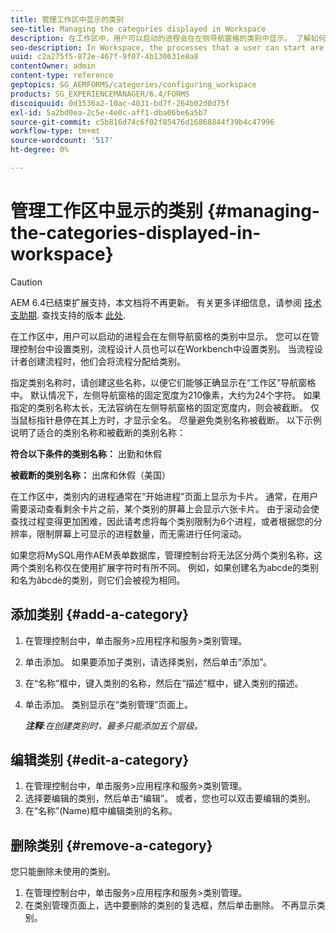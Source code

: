 ```yaml
---
title: 管理工作区中显示的类别
seo-title: Managing the categories displayed in Workspace
description: 在工作区中，用户可以启动的进程会在左侧导航窗格的类别中显示。 了解如何管理工作区中显示的这些类别。
seo-description: In Workspace, the processes that a user can start are displayed in categories in the left navigation pane. Learn how you can manage these categories displayed in Workspace.
uuid: c2a275f5-872e-467f-9f07-4b130631e8a8
contentOwner: admin
content-type: reference
geptopics: SG_AEMFORMS/categories/configuring_workspace
products: SG_EXPERIENCEMANAGER/6.4/FORMS
discoiquuid: 0d1536a2-10ac-4031-bd7f-264b02d0d75f
exl-id: 5a2bd0ea-2c5e-4e0c-aff1-dba06be6a5b7
source-git-commit: c5b816d74c6f02f85476d16868844f39b4c47996
workflow-type: tm+mt
source-wordcount: '517'
ht-degree: 0%

---
```


# 管理工作区中显示的类别 {#managing-the-categories-displayed-in-workspace}

>[!CAUTION]
>
>AEM 6.4已结束扩展支持，本文档将不再更新。 有关更多详细信息，请参阅 [技术支助期](https://helpx.adobe.com/cn/support/programs/eol-matrix.html). 查找支持的版本 [此处](https://experienceleague.adobe.com/docs/).

在工作区中，用户可以启动的进程会在左侧导航窗格的类别中显示。 您可以在管理控制台中设置类别，流程设计人员也可以在Workbench中设置类别。 当流程设计者创建流程时，他们会将流程分配给类别。

指定类别名称时，请创建这些名称，以便它们能够正确显示在“工作区”导航窗格中。 默认情况下，左侧导航窗格的固定宽度为210像素，大约为24个字符。 如果指定的类别名称太长，无法容纳在左侧导航窗格的固定宽度内，则会被截断。 仅当鼠标指针悬停在其上方时，才显示全名。 尽量避免类别名称被截断。 以下示例说明了适合的类别名称和被截断的类别名称：

**符合以下条件的类别名称：** 出勤和休假

**被截断的类别名称：** 出席和休假（美国）

在工作区中，类别内的进程通常在“开始进程”页面上显示为卡片。 通常，在用户需要滚动查看剩余卡片之前，某个类别的屏幕上会显示六张卡片。 由于滚动会使查找过程变得更加困难，因此请考虑将每个类别限制为6个进程，或者根据您的分辨率，限制屏幕上可显示的进程数量，而无需进行任何滚动。

如果您将MySQL用作AEM表单数据库，管理控制台将无法区分两个类别名称，这两个类别名称仅在使用扩展字符时有所不同。 例如，如果创建名为abcde的类别和名为âbcdè的类别，则它们会被视为相同。

## 添加类别 {#add-a-category}

1. 在管理控制台中，单击服务>应用程序和服务>类别管理。
1. 单击添加。 如果要添加子类别，请选择类别，然后单击“添加”。
1. 在“名称”框中，键入类别的名称，然后在“描述”框中，键入类别的描述。
1. 单击添加。 类别显示在“类别管理”页面上。

   ***注释&#x200B;**:在创建类别时，最多只能添加五个层级。*

## 编辑类别 {#edit-a-category}

1. 在管理控制台中，单击服务>应用程序和服务>类别管理。
1. 选择要编辑的类别，然后单击“编辑”。 或者，您也可以双击要编辑的类别。
1. 在“名称”(Name)框中编辑类别的名称。

## 删除类别 {#remove-a-category}

您只能删除未使用的类别。

1. 在管理控制台中，单击服务>应用程序和服务>类别管理。
1. 在类别管理页面上，选中要删除的类别的复选框，然后单击删除。 不再显示类别。
